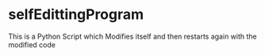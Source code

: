 # selfEdittingProgram
This is a Python Script which Modifies itself and then restarts again with the modified code
